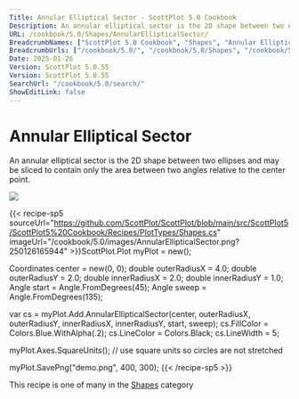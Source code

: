 ```yaml
---
Title: Annular Elliptical Sector - ScottPlot 5.0 Cookbook
Description: An annular elliptical sector is the 2D shape between two ellipses and may be sliced to contain only the area between two angles relative to the center point.
URL: /cookbook/5.0/Shapes/AnnularEllipticalSector/
BreadcrumbNames: ["ScottPlot 5.0 Cookbook", "Shapes", "Annular Elliptical Sector"]
BreadcrumbUrls: ["/cookbook/5.0/", "/cookbook/5.0/Shapes", "/cookbook/5.0/Shapes/AnnularEllipticalSector"]
Date: 2025-01-26
Version: ScottPlot 5.0.55
Version: ScottPlot 5.0.55
SearchUrl: "/cookbook/5.0/search/"
ShowEditLink: false
---
```



<div class='d-flex align-items-center mt-5'>
<h1 class='me-2 text-dark my-0 border-0'>Annular Elliptical Sector</h1>
</div>

An annular elliptical sector is the 2D shape between two ellipses and may be sliced to contain only the area between two angles relative to the center point.

[![](/cookbook/5.0/images/AnnularEllipticalSector.png?250126165944)](/cookbook/5.0/images/AnnularEllipticalSector.png?250126165944)

{{< recipe-sp5 sourceUrl="https://github.com/ScottPlot/ScottPlot/blob/main/src/ScottPlot5/ScottPlot5%20Cookbook/Recipes/PlotTypes/Shapes.cs" imageUrl="/cookbook/5.0/images/AnnularEllipticalSector.png?250126165944" >}}ScottPlot.Plot myPlot = new();

Coordinates center = new(0, 0);
double outerRadiusX = 4.0;
double outerRadiusY = 2.0;
double innerRadiusX = 2.0;
double innerRadiusY = 1.0;
Angle start = Angle.FromDegrees(45);
Angle sweep = Angle.FromDegrees(135);

var cs = myPlot.Add.AnnularEllipticalSector(center, outerRadiusX, outerRadiusY, innerRadiusX, innerRadiusY, start, sweep);
cs.FillColor = Colors.Blue.WithAlpha(.2);
cs.LineColor = Colors.Black;
cs.LineWidth = 5;

myPlot.Axes.SquareUnits(); // use square units so circles are not stretched

myPlot.SavePng("demo.png", 400, 300);
{{< /recipe-sp5 >}}

<div class='my-5 text-center'>This recipe is one of many in the <a href='/cookbook/5.0/Shapes'>Shapes</a> category</div>


